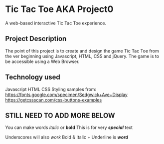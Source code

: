 # Tic Tac Toe AKA Project0

A web-based interactive Tic Tac Toe experience.

## Project Description

The point of this project is to create and design the game Tic Tac Toe from the ver beginning using Javascript, HTML, CSS and jQuery. 
The game is to be accessible using a Web Browser.

## Technology used

Javascript
HTML
CSS
Styling samples from:
https://fonts.google.com/specimen/Sedgwick+Ave+Display
https://getcssscan.com/css-buttons-examples


## STILL NEED TO ADD MORE BELOW


You can make words *italic* or **bold**
This is for very ***special*** text

Underscores will also _work_
Bold & Italic + Underline is ___word___